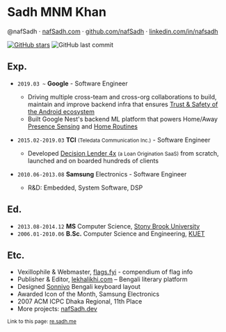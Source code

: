 Sadh MNM Khan
=============
@nafSadh · 
[nafSadh.com](https://nafSadh.com) · 
[github.com/nafSadh](https://github.com/nafSadh) · 
[linkedin.com/in/nafsadh](https://linkedin.com/in/nafsadh)

[![GitHub stars](https://img.shields.io/github/stars/nafSadh/resume.svg?style=social&label=Stars)](https://github.com/nafSadh/resume)
![GitHub last commit](https://img.shields.io/github/last-commit/nafsadh/resume.svg)

## Exp.
- `2019.03 ~` **Google** - Software Engineer
  - Driving multiple cross-team and cross-org collaborations
    to build, maintain and improve backend infra that ensures
    [Trust & Safety of the Android ecosystem](https://www.android.com/safety/)  
  - Built Google Nest's backend ML platform that powers 
    Home/Away [Presence Sensing](https://support.google.com/googlenest/answer/10000312?hl=en) 
    and [Home Routines](https://support.google.com/googlenest/answer/7029585?gl=gb)
    
- `2015.02-2019.03` **TCI** <small>(Teledata Communication Inc.)</small> - Software Engineer 
  -	Developed [Decision Lender 4x](https://tcicredit.com/products/decisionlender4/) 
    <small>(a Loan Origination SaaS)</small> 
    from scratch, launched and on boarded hundreds of clients 
- `2010.06-2013.08` **Samsung** Electronics - Software Engineer
  -	R&D: Embedded, System Software, DSP

## Ed.
- `2013.08-2014.12` **MS** Computer Science, [Stony Brook University](https://g.co/kgs/B1G1Qe)
- `2006.01-2010.06` **B.Sc.** Computer Science and Engineering, [KUET](https://en.wikipedia.org/wiki/KUET)

## Etc.
-	Vexillophile & Webmaster, [flags.fyi](https://flags.fyi) - compendium of flag info
-	Publisher & Editor, [lekhalikhi.com](http://lekhalikhi.com) – Bengali literary platform
-	Designed [Sonnivo](https://sonnivo.nafsadh.com/) Bengali keyboard layout
-	Awarded Icon of the Month, Samsung Electronics
-	2007 ACM ICPC Dhaka Regional, 11th Place
- More projects: [nafSadh.dev](https://nafSadh.dev)

<small>Link to this page: [re.sadh.me](http://re.sadh.me)</small>
